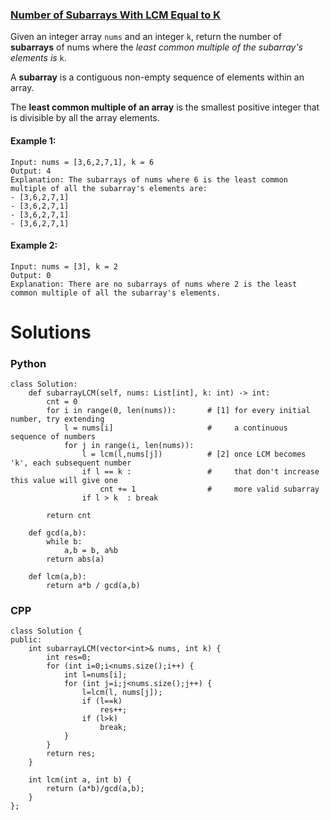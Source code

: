 ### [Number of Subarrays With LCM Equal to K](https://leetcode.com/problems/number-of-subarrays-with-lcm-equal-to-k/) <br>

Given an integer array `nums` and an integer `k`, return the number of **subarrays** of nums where the *least common multiple of the subarray's elements is* `k`.

A **subarray** is a contiguous non-empty sequence of elements within an array.

The **least common multiple of an array** is the smallest positive integer that is divisible by all the array elements.


#### Example 1:

```
Input: nums = [3,6,2,7,1], k = 6
Output: 4
Explanation: The subarrays of nums where 6 is the least common multiple of all the subarray's elements are:
- [3,6,2,7,1]
- [3,6,2,7,1]
- [3,6,2,7,1]
- [3,6,2,7,1]

```

#### Example 2:

```
Input: nums = [3], k = 2
Output: 0
Explanation: There are no subarrays of nums where 2 is the least common multiple of all the subarray's elements.
```

# Solutions

### Python
```
class Solution:
    def subarrayLCM(self, nums: List[int], k: int) -> int:
        cnt = 0
        for i in range(0, len(nums)):       # [1] for every initial number, try extending
            l = nums[i]                     #     a continuous sequence of numbers
            for j in range(i, len(nums)):  
                l = lcm(l,nums[j])          # [2] once LCM becomes 'k', each subsequent number
                if l == k :                 #     that don't increase this value will give one
                    cnt += 1                #     more valid subarray
                if l > k  : break           
            
        return cnt
    
    def gcd(a,b):
        while b:
            a,b = b, a%b
        return abs(a)

    def lcm(a,b):
        return a*b / gcd(a,b)    
```

### CPP
```
class Solution {
public:
    int subarrayLCM(vector<int>& nums, int k) {
        int res=0;
        for (int i=0;i<nums.size();i++) {
            int l=nums[i];
            for (int j=i;j<nums.size();j++) {
                l=lcm(l, nums[j]);
                if (l==k)
                    res++;
                if (l>k)
                    break;
            }
        }
        return res;
    }
    
    int lcm(int a, int b) {
        return (a*b)/gcd(a,b);
    }
};
```
